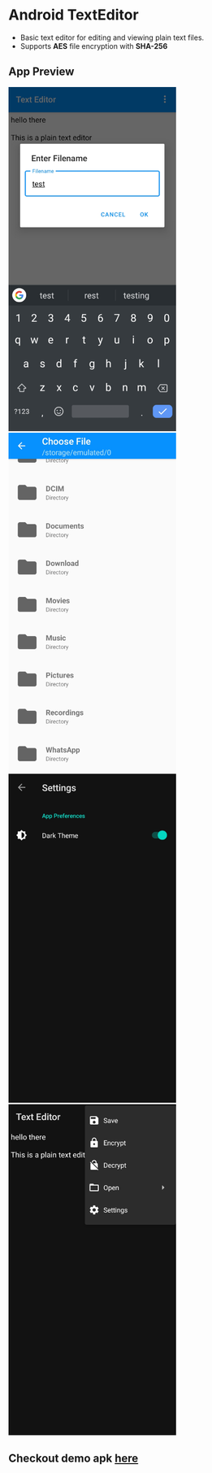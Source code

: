# Android TextEditor

* Basic text editor for editing and viewing plain text files.
* Supports **AES** file encryption with **SHA-256**

## App Preview
<p align="left">
<img src="/snapshot/2.jpg" width="330">
<img src="/snapshot/3.jpg" width="330">
<img src="/snapshot/4.jpg" width="330">
<img src="/snapshot/5.jpg" width="330">
</p>

## Checkout demo apk [here](/app/release/app-release.apk)